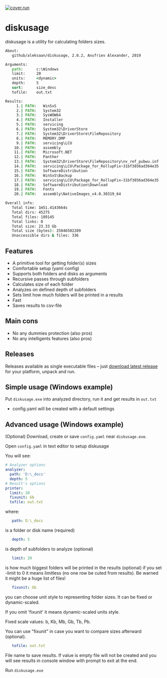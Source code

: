  [![cover.run](https://cover.run/go/github.com/aleksaan/diskusage.svg?style=flat&tag=golang-1.10)](https://cover.run/go?tag=golang-1.10&repo=github.com%2Faleksaan%2Fdiskusage) 
 
# diskusage 
diskusage is a utility for calculating folders sizes.
```cmd
About:
   github/aleksaan/diskusage, 2.0.2, Anufriev Alexander, 2019

Arguments:
   path:      c:\Windows
   limit:     20
   units:     <dynamic>
   depth:     5
   sort:      size_desc
   tofile:    out.txt

Results:
     1.| PATH:   WinSxS                                                    | SIZE:    11.16 Gb   | DEPTH: 1 
     2.| PATH:   System32                                                  | SIZE:     3.98 Gb   | DEPTH: 1 
     3.| PATH:   SysWOW64                                                  | SIZE:     1.21 Gb   | DEPTH: 1 
     4.| PATH:   Installer                                                 | SIZE:  1007.59 Mb   | DEPTH: 1 
     5.| PATH:   servicing                                                 | SIZE:   963.02 Mb   | DEPTH: 1 
     6.| PATH:   System32\DriverStore                                      | SIZE:   948.36 Mb   | DEPTH: 2 
     7.| PATH:   System32\DriverStore\FileRepository                       | SIZE:   944.60 Mb   | DEPTH: 3 
     8.| PATH:   MEMORY.DMP                                                | SIZE:   848.83 Mb   | DEPTH: 1 
     9.| PATH:   servicing\LCU                                             | SIZE:   845.45 Mb   | DEPTH: 2 
    10.| PATH:   assembly                                                  | SIZE:   833.59 Mb   | DEPTH: 1 
    11.| PATH:   Microsoft.NET                                             | SIZE:   802.01 Mb   | DEPTH: 1 
    12.| PATH:   Panther                                                   | SIZE:   624.18 Mb   | DEPTH: 1 
    13.| PATH:   System32\DriverStore\FileRepository\nv_ref_pubwu.inf      | SIZE:   558.38 Mb   | DEPTH: 4 
    14.| PATH:   servicing\LCU\Package_for_RollupFix~31bf3856ad364e35      | SIZE:   445.44 Mb   | DEPTH: 3 
    15.| PATH:   SoftwareDistribution                                      | SIZE:   421.71 Mb   | DEPTH: 1 
    16.| PATH:   WinSxS\Backup                                             | SIZE:   402.11 Mb   | DEPTH: 2 
    17.| PATH:   servicing\LCU\Package_for_RollupFix~31bf3856ad364e35      | SIZE:   400.01 Mb   | DEPTH: 3 
    18.| PATH:   SoftwareDistribution\Download                             | SIZE:   391.21 Mb   | DEPTH: 2 
    19.| PATH:   Fonts                                                     | SIZE:   361.27 Mb   | DEPTH: 1 
    20.| PATH:   assembly\NativeImages_v4.0.30319_64                       | SIZE:   359.89 Mb   | DEPTH: 2 

Overall info:
   Total time: 1m51.4143664s
   Total dirs: 45275
   Total files: 189145
   Total links: 0
   Total size: 23.33 Gb
   Total size (bytes): 25046502289
   Unaccessible dirs & files: 336

```
## Features
- A primitive tool for getting folder(s) sizes
- Comfortable setup (yaml config)
- Supports both folders and disks as arguments
- Recursive passes through subfolders
- Calculates size of each folder
- Analyzes on defined depth of subfolders
- Sets limit how much folders will be printed in a results
- Fast
- Saves results to csv-file

## Main cons
- No any dummies protection (also pros)
- No any intelligents features (also pros)

## Releases

Releases available as single executable files – just [download latest release](https://github.com/aleksaan/diskusage/releases) for your platform, unpack and run.

## Simple usage (Windows example)

Put ```diskusage.exe``` into analyzed directory, run it and get results in ```out.txt```

* config.yaml will be created with a default settings

## Advanced usage (Windows example)

(Optional) Download, create or save ```config.yaml``` near ```diskusage.exe```.

Open ```config.yaml``` in text editor to setup diskusage

You will see:
```yaml
# Analyzer options
analyzer: 
  path: 'D:\_docs'
  depth: 5
# Result's options
printer:
  limit: 20
  fixunit: Gb
  tofile: out.txt
  ```
where:
```yaml
   path: D:\_docs
``` 
is a folder or disk name (required)

```yaml
   depth: 5
```
is depth of subfolders to analyze (optional)

```yaml
   limit: 20
```
is how much biggest folders will be printed in the results (optional)
if you set -limit to 0 it means limitless (no one row be cuted from results). Be warned it might be a huge list of files!
```yaml
   fixunit: Gb
```
you can choose unit style to representing folder sizes. It can be fixed or dynamic-scaled.

If you omit 'fixunit' it means dynamic-scaled units style.

Fixed scale values: b, Kb, Mb, Gb, Tb, Pb.

You can use "fixunit" in case you want to compare sizes afterward (optional).

```yaml
   tofile: out.txt
```

File name to save results. If value is empty file will not be created and you will see results in console window with prompt to exit at the end.

Run ```diskusage.exe```
